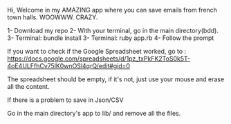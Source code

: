 Hi, Welcome in my AMAZING app where you can save emails from french town halls. WOOWWW. CRAZY.

1- Download my repo
2- With your terminal, go in the main directory(bdd).
3- Terminal: bundle install
3- Terminal: ruby app.rb
4- Follow the prompt

If you want to check if the Google Spreadsheet worked, go to : https://docs.google.com/spreadsheets/d/1pz_txPkFK2ToS0k5T-4oE4ULFfhCv75lK0wnOSl4qrQ/edit#gid=0

The spreadsheet should be empty, if it's not, just use your mouse and erase all the content.

If there is a problem to save in Json/CSV

Go in the main directory's app to lib/ and remove all the files.
